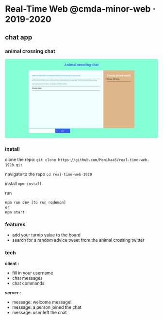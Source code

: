 # Real-Time Web @cmda-minor-web · 2019-2020

## chat app

### animal crossing chat
![met afbeelding](docs/img/chatapp.png)

### install

clone the repo:
`git clone https://github.com/MonikaaS/real-time-web-1920.git`

navigate to the repo
`cd real-time-web-1920`

install
`npm install`

run
```
npm run dev [to run nodemon]
or
npm start
```

### features

- add your turnip value to the board
- search for a random advice tweet from the animal crossing twitter

### tech

**client :**
- fill in your username
- chat messages
- chat commands

**server :**
- message: welcome message!
- message: a person joined the chat
- message: user left the chat